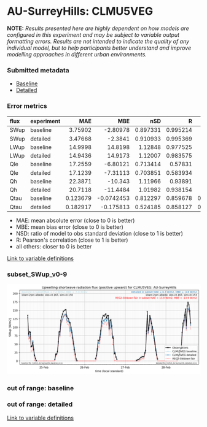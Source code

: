 # AU-SurreyHills: CLMU5VEG

**NOTE:** *Results presented here are highly dependent on how models are configured in this experiment and may be subject to variable output formatting errors. Results are not intended to indicate the quality of any individual model, but to help participants better understand and improve modelling approaches in different urban environments.*

### Submitted metadata

- [Baseline](CLMU5VEG_AU-SurreyHills_baseline_attrs.md)
- [Detailed](CLMU5VEG_AU-SurreyHills_detailed_attrs.md)

### Error metrics

| flux   | experiment   |       MAE |         MBE |      nSD |        R |         5th |      95th |      RMSE |    cRMSE |       AMBE |     1-nSD |        1-R |   nSkewness |   nKurtosis |   Overlap |
|:-------|:-------------|----------:|------------:|---------:|---------:|------------:|----------:|----------:|---------:|-----------:|----------:|-----------:|------------:|------------:|----------:|
| SWup   | baseline     |  3.75902  |  -2.80978   | 0.897331 | 0.995214 |  0.538382   | 12.7508   |  6.04965  | 0.138313 |  2.80978   | 0.102669  | 0.0047862  |   0.0739482 |   0.542509  |  0.115386 |
| SWup   | detailed     |  3.47668  |  -2.3841    | 0.910933 | 0.995369 |  0.531572   | 10.7304   |  5.49952  | 0.127943 |  2.3841    | 0.0890672 | 0.00463069 |   0.0541089 |   0.275871  |  0.105945 |
| LWup   | baseline     | 14.9998   |  14.8198    | 1.12848  | 0.977525 | 11.4858     | 28.2073   | 17.1443   | 0.25929  | 14.8198    | 0.128478  | 0.0224748  |   0.160024  |   0.37259   |  0.234577 |
| LWup   | detailed     | 14.9436   |  14.9173    | 1.12007  | 0.983575 | 11.5176     | 27.0151   | 16.707    | 0.2263   | 14.9173    | 0.12007   | 0.016425   |   0.131679  |   0.306108  |  0.237676 |
| Qle    | baseline     | 17.2559   |  -6.80121   | 0.713414 | 0.57831  |  1.67783    | 24.9801   | 29.0472   | 0.826928 |  6.80121   | 0.286586  | 0.42169    |   0.128397  |   0.0478604 |  0.226857 |
| Qle    | detailed     | 17.1239   |  -7.31113   | 0.703851 | 0.583934 |  2.60521    | 26.4499   | 28.962    | 0.82061  |  7.31113   | 0.296149  | 0.416066   |   0.194011  |   0.198922  |  0.237805 |
| Qh     | baseline     | 22.3871   | -10.343     | 1.11966  | 0.93891  | 20.9749     | 19.1926   | 31.0404   | 0.388738 | 10.343     | 0.119654  | 0.0610903  |   0.113735  |   0.284758  |  0.21988  |
| Qh     | detailed     | 20.7118   | -11.4484    | 1.01982  | 0.938154 | 15.4916     |  0.389516 | 29.1251   | 0.355719 | 11.4484    | 0.0198171 | 0.061846   |   0.100226  |   0.25096   |  0.203799 |
| Qtau   | baseline     |  0.123679 |  -0.0742453 | 0.812297 | 0.859678 |  0.00348625 |  0.228632 |  0.201307 | 0.513029 |  0.0742453 | 0.187703  | 0.140322   |   0.213075  |   0.549792  |  0.127954 |
| Qtau   | detailed     |  0.182917 |  -0.175813  | 0.524185 | 0.858127 |  0.00129727 |  0.548312 |  0.284277 | 0.612483 |  0.175813  | 0.475815  | 0.141873   |   0.249203  |   0.626171  |  0.236782 |

 - MAE: mean absolute error (close to 0 is better)
 - MBE: mean bias error (close to 0 is better)
 - NSD: ratio of model to obs standard deviation (close to 1 is better)
 - R: Pearson's correlation (close to 1 is better)
 - all others: closer to 0 is better

[Link to variable definitions](../modelattrs/variable_definitions.md)

### <a name="subset_swup_v0-9"></a>subset_SWup_v0-9
[![CLMU5VEG_AU-SurreyHills_subset_SWup_v0-9.png](CLMU5VEG_AU-SurreyHills_subset_SWup_v0-9.png)](CLMU5VEG_AU-SurreyHills_subset_SWup_v0-9.png)

### out of range: baseline


### out of range: detailed



[Link to variable definitions](../modelattrs/variable_definitions.md)

